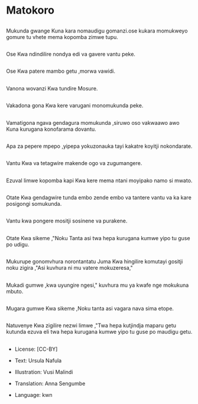 # Matokoro

##
Mukunda gwange Kuna kara nomaudigu gomanzi.ose kukara momukweyo gomure tu vhete mema kopomba zimwe tupu.

##
Ose Kwa ndindilire nondya edi va gavere vantu peke.

##
Ose Kwa patere mambo getu ,morwa vawidi.

##
Vanona wovanzi Kwa tundire Mosure.

##
Vakadona gona Kwa kere varugani monomukunda peke.

##
Vamatigona ngava gendagura momukunda ,siruwo oso vakwaawo awo Kuna kurugana konofarama dovantu.

##
Apa za pepere mpepo ,yipepa yokuzonauka tayi kakatre koyitji nokondarate.

##
Vantu Kwa va tetagwire makende ogo va zugumangere.

##
Ezuval limwe kopomba kapi Kwa kere mema ntani moyipako namo si mwato.

##
Otate Kwa gendagwire tunda embo zende embo va tantere vantu va ka kare posigongi somukunda.

##
Vantu kwa pongere mositji sosinene va purakene.

##
 Otate Kwa sikeme ,"Noku Tanta asi twa hepa kurugana kumwe yipo tu guse po udigu.

##
Mukurupe gonomvhura norontantatu Juma Kwa hingilire komutayi gositji noku zigira ,"Asi kuvhura ni mu vatere mokuzeresa,"

##
Mukadi gumwe ,kwa uyungire ngesi," kuvhura mu ya kwafe nge mokukuna mbuto.

##
Mugara gumwe Kwa sikeme ,Noku tanta asi vagara nava sima etope.

##
Natuvenye Kwa zigilire nezwi limwe ,"Twa hepa kutjindja maparu getu kutunda ezuva eli twa hepa kurugana kumwe yipo tu guse po maudigu getu.

##
* License: [CC-BY]
* Text: Ursula Nafula
* Illustration: Vusi Malindi
* Translation: Anna Sengumbe

* Language: kwn
